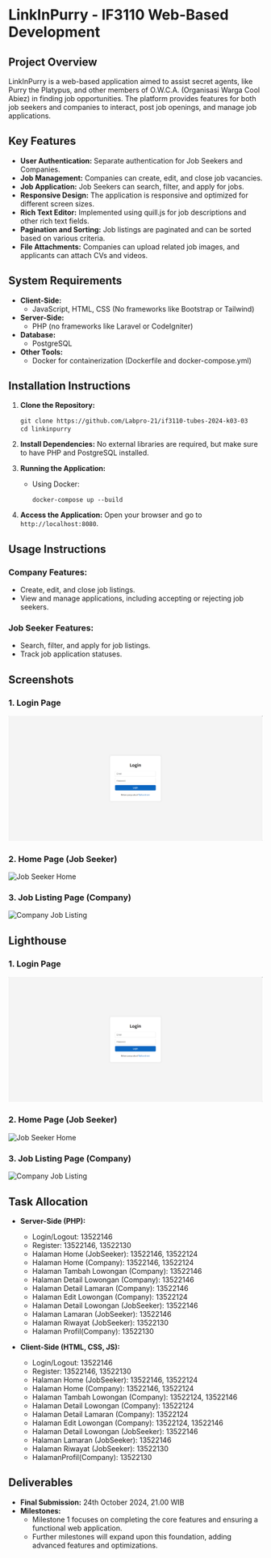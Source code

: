 
# LinkInPurry - IF3110 Web-Based Development

## Project Overview

LinkInPurry is a web-based application aimed to assist secret agents, like Purry the Platypus, and other members of O.W.C.A. (Organisasi Warga Cool Abiez) in finding job opportunities. The platform provides features for both job seekers and companies to interact, post job openings, and manage job applications.

## Key Features

- **User Authentication:** Separate authentication for Job Seekers and Companies.
- **Job Management:** Companies can create, edit, and close job vacancies.
- **Job Application:** Job Seekers can search, filter, and apply for jobs.
- **Responsive Design:** The application is responsive and optimized for different screen sizes.
- **Rich Text Editor:** Implemented using quill.js for job descriptions and other rich text fields.
- **Pagination and Sorting:** Job listings are paginated and can be sorted based on various criteria.
- **File Attachments:** Companies can upload related job images, and applicants can attach CVs and videos.

## System Requirements

- **Client-Side:**
  - JavaScript, HTML, CSS (No frameworks like Bootstrap or Tailwind)
- **Server-Side:**
  - PHP (no frameworks like Laravel or CodeIgniter)
- **Database:**
  - PostgreSQL
- **Other Tools:**
  - Docker for containerization (Dockerfile and docker-compose.yml)

## Installation Instructions

1. **Clone the Repository:**
   ```
   git clone https://github.com/Labpro-21/if3110-tubes-2024-k03-03
   cd linkinpurry
   ```

2. **Install Dependencies:**
   No external libraries are required, but make sure to have PHP and PostgreSQL installed.

3. **Running the Application:**
   - Using Docker:
     ```
     docker-compose up --build
     ```
   
4. **Access the Application:**
   Open your browser and go to `http://localhost:8080`.

## Usage Instructions

### Company Features:
- Create, edit, and close job listings.
- View and manage applications, including accepting or rejecting job seekers.

### Job Seeker Features:
- Search, filter, and apply for job listings.
- Track job application statuses.

## Screenshots

### 1. Login Page
![Login Page](screenshots/login.png)

### 2. Home Page (Job Seeker)
![Job Seeker Home](screenshots/jobseeker-home.png)

### 3. Job Listing Page (Company)
![Company Job Listing](screenshots/company-jobs.png)

## Lighthouse

### 1. Login Page
![Login Page](screenshots/login.png)

### 2. Home Page (Job Seeker)
![Job Seeker Home](screenshots/jobseeker-home.png)

### 3. Job Listing Page (Company)
![Company Job Listing](screenshots/company-jobs.png)

## Task Allocation

- **Server-Side (PHP):**
  - Login/Logout: 13522146
  - Register: 13522146, 13522130
  - Halaman Home (JobSeeker): 13522146, 13522124
  - Halaman Home (Company): 13522146, 13522124
  - Halaman Tambah Lowongan (Company): 13522146
  - Halaman Detail Lowongan (Company): 13522146
  - Halaman Detail Lamaran (Company): 13522146
  - Halaman Edit Lowongan (Company): 13522124
  - Halaman Detail Lowongan (JobSeeker): 13522146
  - Halaman Lamaran (JobSeeker): 13522146
  - Halaman Riwayat (JobSeeker): 13522130
  - Halaman Profil(Company): 13522130

- **Client-Side (HTML, CSS, JS):**
  - Login/Logout: 13522146
  - Register: 13522146, 13522130
  - Halaman Home (JobSeeker): 13522146, 13522124
  - Halaman Home (Company): 13522146, 13522124
  - Halaman Tambah Lowongan (Company): 13522124, 13522146
  - Halaman Detail Lowongan (Company): 13522124
  - Halaman Detail Lamaran (Company): 13522124
  - Halaman Edit Lowongan (Company): 13522124, 13522146
  - Halaman Detail Lowongan (JobSeeker): 13522146
  - Halaman Lamaran (JobSeeker): 13522146
  - Halaman Riwayat (JobSeeker): 13522130
  - HalamanProfil(Company): 13522130

## Deliverables

- **Final Submission:** 24th October 2024, 21.00 WIB
- **Milestones:**
  - Milestone 1 focuses on completing the core features and ensuring a functional web application.
  - Further milestones will expand upon this foundation, adding advanced features and optimizations.



